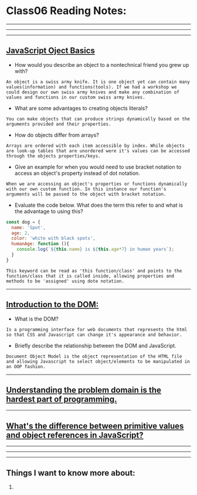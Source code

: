 # **Class06 Reading Notes:**
---
---
---

## [**JavaScript Oject Basics**](https://developer.mozilla.org/en-US/docs/Learn/JavaScript/Objects/Basics)

* How would you describe an object to a nontechnical friend you grew up with?

```
An object is a swiss army knife. It is one object yet can contain many values(information) and functions(tools). If we had a workshop we could design our own swiss army knives and make any combination of values and functions in our custom swiss army knives.
```

* What are some advantages to creating objects literals?

```
You can make objects that can produce strings dynamically based on the arguments provided and their properties.
```

* How do objects differ from arrays?

```
Arrays are ordered with each item accessible by index. While objects are look-up tables that are unordered were it's values can be accessed through the objects properties/keys.
```

* Give an example for when you would need to use bracket notation to access an object's property instead of dot notation.

```
When we are accessing an object's properties or functions dynamically with our own custom function. In this instance our function's arguments will be passed to the object with bracket notation.
```

* Evaluate the code below. What does the term this refer to and what is the advantage to using this?

```javascript
const dog = {
  name: 'Spot',
  age: 2,
  color: 'white with black spots',
  humanAge: function (){
    console.log(`${this.name} is ${this.age*7} in human years`);
  }
}
```

```
This keyword can be read as 'this function/class' and points to the function/class that it is called inside, allowing properties and methods to be 'assigned' using dote notation.
```

---

## [**Introduction to the DOM:**](https://developer.mozilla.org/en-US/docs/Web/API/Document_Object_Model/Introduction)

* What is the DOM?

```
Is a programming interface for web documents that represents the html so that CSS and Javascript can change it's appearance and behavior.
```

* Briefly describe the relationship between the DOM and JavaScript.

```
Document Object Model is the object representation of the HTML file and allowing Javascript to select object/elements to be manipulated in an OOP fashion.
```

---

## [**Understanding the problem domain is the hardest part of programming.**](http://simpleprogrammer.com/2013/07/15/understanding-the-problem-domain-is-the-hardest-part-of-programming)

---

## [**What's the difference between primitive values and object references in JavaScript?**](https://betterprogramming.pub/intermediate-javascript-whats-the-difference-between-primitive-values-and-object-references-e863d70677b)

---
---
---
## **Things I want to know more about:**

1. 

